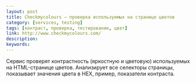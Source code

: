 ```yaml
---
layout: post
title: Checkmycolours — проверка используемых на странице цветов
category: [services, testing]
tags: [контраст, проверка, тестирование, цвет]
link: http://www.checkmycolours.com/
description:
keywords:
---
```


<p>Сервис проверят контрастность (яркостную и цветовую) используемых на HTML-странице цветов. Анализирует все селекторы страницы, показывает значения цвета в HEX, пример, показатели контраста.</p>
